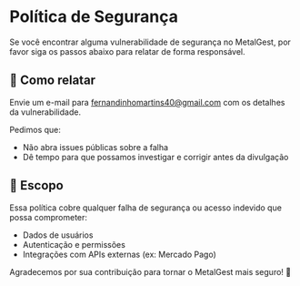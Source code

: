 # Política de Segurança

Se você encontrar alguma vulnerabilidade de segurança no MetalGest, por favor siga os passos abaixo para relatar de forma responsável.

## 📩 Como relatar

Envie um e-mail para [fernandinhomartins40@gmail.com](mailto:fernandinhomartins40@gmail.com) com os detalhes da vulnerabilidade.

Pedimos que:

- Não abra issues públicas sobre a falha
- Dê tempo para que possamos investigar e corrigir antes da divulgação

## 🔐 Escopo

Essa política cobre qualquer falha de segurança ou acesso indevido que possa comprometer:

- Dados de usuários
- Autenticação e permissões
- Integrações com APIs externas (ex: Mercado Pago)

Agradecemos por sua contribuição para tornar o MetalGest mais seguro! 🙏
